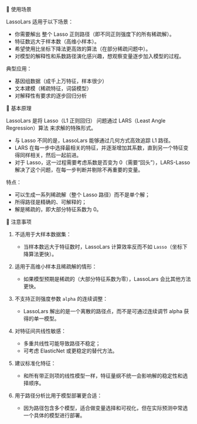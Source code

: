 📌 使用场景

LassoLars 适用于以下场景：

- 你需要解出 整个 Lasso 正则路径（即不同正则强度下的所有稀疏解）。
- 特征数远大于样本数（高维小样本）。
- 希望使用比坐标下降法更高效的算法（在部分稀疏问题中）。
- 对模型的解释性和系数路径演化感兴趣，想观察变量逐步加入模型的过程。

典型应用：

- 基因组数据（成千上万特征，样本很少）
- 文本建模（稀疏特征，词袋模型）
- 对解释性有要求的逐步回归分析

📌 基本原理

LassoLars 是将 Lasso（L1 正则回归） 问题通过 LARS（Least Angle Regression）算法 来求解的特殊形式。

- 与 Lasso 不同的是，LassoLars 能够通过几何方式高效追踪 L1 路径。
- LARS 在每一步中选择最相关的特征，并逐渐增加其系数，直到另一个特征变得同样相关，然后一起前进。
- 对于 Lasso，这一过程需要考虑系数是否变为 0（需要“回头”），LARS-Lasso 解决了这个问题，在每一步判断并剔除不再重要的变量。

特点：

- 可以生成一系列稀疏解（整个 Lasso 路径）而不是单个解；
- 所得路径是精确的、可解释的；
- 解是稀疏的，即大部分特征系数为 0。

📌 注意事项

1. 不适用于大样本数据集：

   - 当样本数远大于特征数时，LassoLars 计算效率反而不如 `Lasso`（坐标下降算法更快）。

2. 适用于高维小样本且稀疏解的情形：

   - 如果模型预期是稀疏的（大部分特征系数为零），LassoLars 会比其他方法更快。

3. 不支持正则强度参数 `alpha` 的连续调整：

   - LassoLars 解出的是一个离散的路径点，而不是可通过连续调节 alpha 获得的单一模型。

4. 对特征间共线性敏感：

   - 多重共线性可能导致路径不稳定；
   - 可考虑 ElasticNet 或更稳定的替代方法。

5. 建议标准化特征：

   - 和所有带正则项的线性模型一样，特征量纲不统一会影响解的稳定性和选择顺序。

6. 用于路径分析比用于模型部署更合适：

   - 因为路径包含多个模型，适合做变量选择和可视化，但在实际预测中常选一个具体的模型进行部署。
